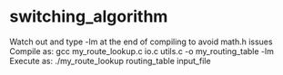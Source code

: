 # switching_algorithm

Watch out and type -lm at the end of compiling to avoid math.h issues
Compile as:
gcc my_route_lookup.c io.c utils.c -o my_routing_table -lm
Execute as:
./my_route_lookup routing_table input_file 
